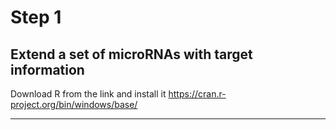 
# Step 1
## Extend a set of microRNAs with target information

Download R from the link and install it 
https://cran.r-project.org/bin/windows/base/



-----